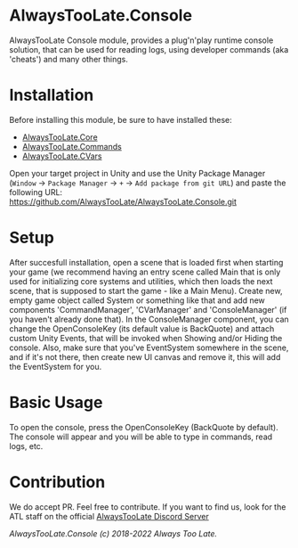 # AlwaysTooLate.Console

AlwaysTooLate Console module, provides a plug'n'play runtime console solution, that can be used for reading logs, using developer commands (aka 'cheats') and many other things.

# Installation

Before installing this module, be sure to have installed these:

- [AlwaysTooLate.Core](https://github.com/AlwaysTooLate/AlwaysTooLate.Core)
- [AlwaysTooLate.Commands](https://github.com/AlwaysTooLate/AlwaysTooLate.Commands)
- [AlwaysTooLate.CVars](https://github.com/AlwaysTooLate/AlwaysTooLate.CVars)

Open your target project in Unity and use the Unity Package Manager (`Window` -> `Package Manager` -> `+` -> `Add package from git URL`) and paste the following URL:
https://github.com/AlwaysTooLate/AlwaysTooLate.Console.git

# Setup

After succesfull installation, open a scene that is loaded first when starting your game (we recommend having an entry scene called Main that is only used for initializing core systems and utilities, which then loads the next scene, that is supposed to start the game - like a Main Menu). Create new, empty game object called System or something like that and add new components 'CommandManager', 'CVarManager' and 'ConsoleManager' (if you haven't already done that). In the ConsoleManager component, you can change the OpenConsoleKey (its default value is BackQuote) and attach custom Unity Events, that will be invoked when Showing and/or Hiding the console. 
Also, make sure that you've EventSystem somewhere in the scene, and if it's not there, then create new UI canvas and remove it, this will add the EventSystem for you.

# Basic Usage

To open the console, press the OpenConsoleKey (BackQuote by default). The console will appear and you will be able to type in commands, read logs, etc.

# Contribution

We do accept PR. Feel free to contribute. If you want to find us, look for the ATL staff on the official [AlwaysTooLate Discord Server](https://discord.alwaystoolate.com/)

*AlwaysTooLate.Console (c) 2018-2022 Always Too Late.*

